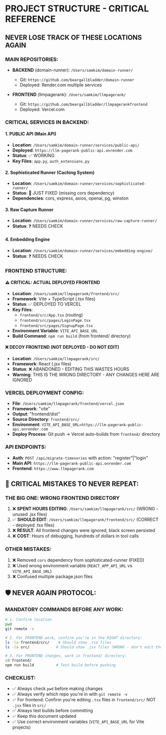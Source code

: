 # PROJECT STRUCTURE - CRITICAL REFERENCE

## NEVER LOSE TRACK OF THESE LOCATIONS AGAIN

### MAIN REPOSITORIES:
- **BACKEND** (domain-runner): `/Users/samkim/domain-runner/` 
  - Git: `https://github.com/beargallbladder/domain-runner`
  - Deployed: Render.com multiple services

- **FRONTEND** (llmpagerank): `/Users/samkim/llmpagerank/`  
  - Git: `https://github.com/beargallbladder/llmpagerankfrontend`
  - Deployed: Vercel.com

### CRITICAL SERVICES IN BACKEND:

#### 1. PUBLIC API (Main API)
- **Location**: `/Users/samkim/domain-runner/services/public-api/`
- **Deployed**: `https://llm-pagerank-public-api.onrender.com`
- **Status**: ✅ WORKING
- **Key Files**: `app.py`, `auth_extensions.py`

#### 2. Sophisticated Runner (Caching System)  
- **Location**: `/Users/samkim/domain-runner/services/sophisticated-runner/`
- **Status**: 🔧 JUST FIXED (missing cors dependency)
- **Dependencies**: cors, express, axios, openai, pg, winston

#### 3. Raw Capture Runner
- **Location**: `/Users/samkim/domain-runner/services/raw-capture-runner/`
- **Status**: ❓ NEEDS CHECK

#### 4. Embedding Engine
- **Location**: `/Users/samkim/domain-runner/services/embedding-engine/`
- **Status**: ❓ NEEDS CHECK

### FRONTEND STRUCTURE:

#### ⚠️ CRITICAL: ACTUAL DEPLOYED FRONTEND
- **Location**: `/Users/samkim/llmpagerank/frontend/src/`
- **Framework**: Vite + TypeScript (.tsx files)
- **Status**: ✅ DEPLOYED TO VERCEL
- **Key Files**: 
  - `frontend/src/App.tsx` (routing)
  - `frontend/src/pages/LoginPage.tsx` 
  - `frontend/src/pages/SignupPage.tsx`
- **Environment Variable**: `VITE_API_BASE_URL`
- **Build Command**: `npm run build` (from frontend/ directory)

#### ❌ DECOY FRONTEND (NOT DEPLOYED - DO NOT EDIT)
- **Location**: `/Users/samkim/llmpagerank/src/`
- **Framework**: React (.jsx files)
- **Status**: ❌ ABANDONED - EDITING THIS WASTES HOURS
- **Warning**: THIS IS THE WRONG DIRECTORY - ANY CHANGES HERE ARE IGNORED

### VERCEL DEPLOYMENT CONFIG:
- **File**: `/Users/samkim/llmpagerank/frontend/vercel.json`
- **Framework**: "vite" 
- **Output**: "frontend/dist"
- **Source Directory**: `frontend/src/`
- **Environment**: `VITE_API_BASE_URL=https://llm-pagerank-public-api.onrender.com`
- **Deploy Process**: Git push → Vercel auto-builds from `frontend/` directory

### API ENDPOINTS:
- **Auth**: `POST /api/migrate-timeseries` with action: "register"|"login"
- **Main API**: `https://llm-pagerank-public-api.onrender.com`
- **Frontend**: `https://www.llmpagerank.com`

## 🚨 CRITICAL MISTAKES TO NEVER REPEAT:

### THE BIG ONE: WRONG FRONTEND DIRECTORY
1. ❌ **SPENT HOURS EDITING**: `/Users/samkim/llmpagerank/src/` (WRONG - unused .jsx files)
2. ✅ **SHOULD EDIT**: `/Users/samkim/llmpagerank/frontend/src/` (CORRECT - deployed .tsx files)
3. ❌ **RESULT**: All frontend changes were ignored, black screen persisted
4. ❌ **COST**: Hours of debugging, hundreds of dollars in tool calls

### OTHER MISTAKES:
1. ❌ Removed `cors` dependency from sophisticated-runner (FIXED)
2. ❌ Used wrong environment variable (`REACT_APP_API_URL` vs `VITE_API_BASE_URL`)
3. ❌ Confused multiple package.json files

## 🛡️ NEVER AGAIN PROTOCOL:

### MANDATORY COMMANDS BEFORE ANY WORK:
```bash
# 1. Confirm location
pwd
git remote -v

# 2. For FRONTEND work, confirm you're in the RIGHT directory:
ls -la frontend/src/    # Should show .tsx files
ls -la src/            # Should show .jsx files (WRONG - don't edit these)

# 3. For FRONTEND changes, work in frontend/ directory:
cd frontend/
npm run build          # Test build before pushing
```

### CHECKLIST:
- ✅ Always check `pwd` before making changes
- ✅ Always verify which repo you're in with `git remote -v`
- ✅ For frontend: Confirm you're editing `.tsx` files in `frontend/src/` NOT `.jsx` files in `src/`
- ✅ Always test builds before committing
- ✅ Keep this document updated
- ✅ Use correct environment variables (`VITE_API_BASE_URL` for Vite projects) 